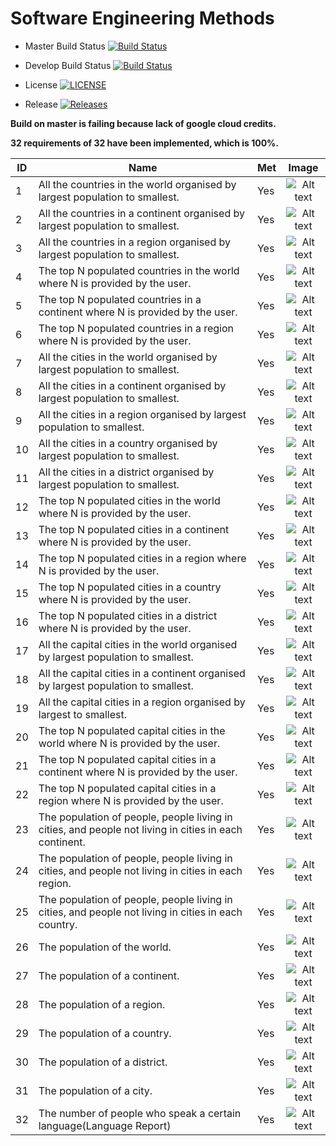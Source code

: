 # Software Engineering Methods

- Master Build Status   [![Build Status](https://travis-ci.org/fficusbenjamin/seMethodsCourseworkGroup14.svg?branch=master)](https://travis-ci.org/fficusbenjamin/seMethodsCourseworkGroup14)

- Develop Build Status  [![Build Status](https://travis-ci.org/fficusbenjamin/seMethodsCourseworkGroup14.svg?branch=develop)](https://travis-ci.org/fficusbenjamin/seMethodsCourseworkGroup14)

- License   [![LICENSE](https://img.shields.io/github/license/fficusbenjamin/seMethodsCourseworkGroup14.svg?style=flat-square)](https://github.com/fficusbenjamin/seMethodsCourseworkGroup14/blob/master/LICENSE)

- Release   [![Releases](https://img.shields.io/github/release/fficusbenjamin/seMethodsCourseworkGroup14/all.svg?style=flat-square)](https://github.com/fficusbenjamin/seMethodsCourseworkGroup14/releases)


**Build on master is failing because lack of google cloud credits.**

**32 requirements of 32 have been implemented, which is 100%.**

| ID  | Name  |  Met |  Image |
|---|---|---|:-:|
| 1 | All the countries in the world organised by largest population to smallest.  |  Yes | ![Alt text](docs/images/countries_world.png "All the countries in the world organised by largest population to smallest.")  |
| 2 | All the countries in a continent organised by largest population to smallest.  |  Yes |  ![Alt text](docs/images/countries_continent_europe.png "All the countries in a continent organised by largest population to smallest.") |
| 3 | All the countries in a region organised by largest population to smallest. |  Yes | ![Alt text](docs/images/countries_region_eastern_asia.png "All the countries in a region organised by largest population to smallest.")  |
| 4 | The top N populated countries in the world where N is provided by the user. |  Yes |  ![Alt text](docs/images/top_n_countries_world.png " The top N populated countries in the world where N is provided by the user.") |
| 5 | The top N populated countries in a continent where N is provided by the user.  |  Yes |  ![Alt text](docs/images/top_n_countries_continent_europe.png "The top N populated countries in a continent where N is provided by the user.") |
| 6 | The top N populated countries in a region where N is provided by the user. |  Yes | ![Alt text](docs/images/top_n_countries_region_eastern_asia.png "The top N populated countries in a region where N is provided by the user.")  |
| 7 | All the cities in the world organised by largest population to smallest.  |  Yes | ![Alt text](docs/images/top_n_cities_world.png "All the cities in the world organised by largest population to smallest.")  |
| 8 | All the cities in a continent organised by largest population to smallest. |  Yes | ![Alt text](docs/images/top_n_cities_continent_europe.png "All the cities in a continent organised by largest population to smallest.")  |
| 9 | All the cities in a region organised by largest population to smallest.  |  Yes | ![Alt text](docs/images/top_n_cities_region_eastern_asia.png "All the cities in a region organised by largest population to smallest.")  |
| 10 | All the cities in a country organised by largest population to smallest.  | Yes | ![Alt text](docs/images/all_cities_country_hungary.png "All the cities in a country organised by largest population to smallest.")  |
| 11 | All the cities in a district organised by largest population to smallest.  | Yes | ![Alt text](docs/images/all_cities_district_budapest.png "All the cities in a district organised by largest population to smallest.")  |
| 12 | The top N populated cities in the world where N is provided by the user.  | Yes | ![Alt text](docs/images/top_n_cities_world_5.png "The top N populated cities in the world where N is provided by the user.")  |
| 13 | The top N populated cities in a continent where N is provided by the user.  | Yes | ![Alt text](docs/images/top_n_cities_continent_europe_3.png "The top N populated cities in a continent where N is provided by the user.")  |
| 14 | The top N populated cities in a region where N is provided by the user.  | Yes | ![Alt text](docs/images/top_n_cities_region_eastern_asia_4.png "The top N populated cities in a region where N is provided by the user.")  |
| 15 | The top N populated cities in a country where N is provided by the user.  | Yes | ![Alt text](docs/images/top_n_cities_country_hungary.png "The top N populated cities in a country where N is provided by the user.")  |
| 16 | The top N populated cities in a district where N is provided by the user.  | Yes | ![Alt text](docs/images/top_n_cities_district_budapest.png "The top N populated cities in a district where N is provided by the user.")  |
| 17 | All the capital cities in the world organised by largest population to smallest.  | Yes | ![Alt text](docs/images/all_capital_cities_world.png "All the capital cities in the world organised by largest population to smallest.")  |
| 18 | All the capital cities in a continent organised by largest population to smallest.  | Yes | ![Alt text](docs/images/all_capital_cities_continent.png "All the capital cities in a continent organised by largest population to smallest.")  |
| 19 | All the capital cities in a region organised by largest to smallest.  | Yes | ![Alt text](docs/images/all_capital_cities_region.png "All the capital cities in a region organised by largest to smallest.")  |
| 20 | The top N populated capital cities in the world where N is provided by the user.  | Yes |  ![Alt text](docs/images/top_n_capital_cities_world.png "The top N populated capital cities in the world where N is provided by the user.") |
| 21 | The top N populated capital cities in a continent where N is provided by the user.  | Yes | ![Alt text](docs/images/top_n_capital_cities_europe.png "The top N populated capital cities in a continent where N is provided by the user.")  |
| 22 | The top N populated capital cities in a region where N is provided by the user.  | Yes | ![Alt text](docs/images/top_n_capital_cities_region.png "The top N populated capital cities in a region where N is provided by the user.")  |
| 23 | The population of people, people living in cities, and people not living in cities in each continent.  | Yes | ![Alt text](docs/images/population_continent_europe.png "The population of a continent(Europe).") |
| 24 | The population of people, people living in cities, and people not living in cities in each region.  | Yes | ![Alt text](docs/images/population_region_eastern_asia.png "The population of a region(Eastern Asia).") |
| 25 | The population of people, people living in cities, and people not living in cities in each country.  | Yes | ![Alt text](docs/images/population_country_hungary.png "The population of a country(Hungary).") |
| 26 | The population of the world.  | Yes | ![Alt text](docs/images/population_world.png "The population of world.")  |
| 27 | The population of a continent.  | Yes | ![Alt text](docs/images/population_continent_europe.png "The population of a continent(Europe).")  |
| 28 | The population of a region.  | Yes | ![Alt text](docs/images/population_region_eastern_asia.png "The population of a region(Eastern Asia).")  |
| 29 | The population of a country.  | Yes | ![Alt text](docs/images/population_country_hungary.png "The population of a country(Hungary).")  |
| 30 | The population of a district.  | Yes |  ![Alt text](docs/images/population_district.png "The population of district: Budapest.") |
| 31 | The population of a city.  | Yes | ![Alt text](docs/images/population_city.png "The population of city: London.")  |
| 32 | The number of people who speak a certain language(Language Report) | Yes | ![Alt text](docs/images/language_report.png "The number of people who speak a certain language(Language Report)")  |